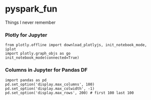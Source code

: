 # pyspark_fun
Things I never remember

### Plotly for Jupyter

```
from plotly.offline import download_plotlyjs, init_notebook_mode, iplot
import plotly.graph_objs as go
init_notebook_mode(connected=True)
```
### Columns in Jupyter for Pandas DF

```
import pandas as pd
pd.set_option('display.max_columns', 100)
pd.set_option('display.max_colwidth', -1)
pd.set_option('display.max_rows', 200) # first 100 last 100
```
